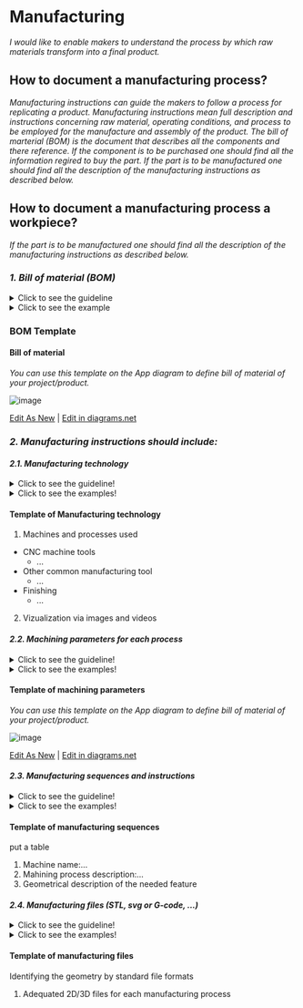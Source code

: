 # **Manufacturing**

*I would like to enable makers to understand the process by which raw materials transform into a final product.*

## **How to document a manufacturing process?**


*Manufacturing instructions can guide the makers to follow a process for replicating a product. Manufacturing instructions mean full description and instructions concerning raw material, operating conditions, and process to be employed for the manufacture and assembly of the product.
The bill of marterial (BOM) is the document that describes all the components and there reference. If the component is to be purchased one should find all the information regired to buy the part. If the part is to be manufactured one should find all the description of the manufacturing instructions as described below.* 

## **How to document a manufacturing process a workpiece?**

*If the part is to be manufactured one should find all the description of the manufacturing instructions as described below.* 

### *1. Bill of material (BOM)*
<details>
  <summary>Click to see the guideline</summary>
 
 - **Definition:** *A bill of materials (BOM) is a comprehensive list of parts, items, and other materials required to create a product, as well as instructions required for gathering and using the required materials.*

```
What should includes the bill of material (not limited to...)?

   1. Part number
   2. Item name
   3. Raw material
   3. Description
   4. Reference to manufacturing instruction
   5. Quantity
   6. BOM notes
   7. ...
   ```
</details>

<details>
  <summary>Click to see the example</summary>
 
 #### *Example: [JPL Open Source Rover](https://github.com/nasa-jpl/open-source-rover/tree/master/bill_of_materials)*
  
![image](https://user-images.githubusercontent.com/59058909/124725125-e8025280-df0c-11eb-9be0-67c3670dca17.png)

*BOM of JPL open-source Rover*

</details>

### BOM Template

 #### Bill of material
 
 *You can use this template on the App diagram to define bill of material of your project/product.*
 
![image](https://github.com/OPEN-NEXT/wp2.3_Guideline-for-documentation-of-OSH-design-reuse/blob/main/Sources/Images/BOM%20template.jpg)

 <a href="https://app.diagrams.net/#Hamerezoji1362%2Fdrawio-github%2Fmaster%2FBOM%20template.drawio" target="_blank">Edit As New</a> | <a href="https://app.diagrams.net/#Hamerezoji1362%2Fdrawio-github%2Fmaster%2FBOM%20template%20of%20manufactured%20workpiece.png">Edit in diagrams.net</a>
 
  ### *2. Manufacturing instructions should include:*
 
 #### *2.1. Manufacturing technology*
  <details>
  <summary>Click to see the guideline!</summary>
 
  - **Definition:** *It means all the machinery, equipment and processes that are used to manufacture products.*

 ```
 What should include the documentation of manufacturing technology?
 
 Type of machines used 

   1. CNC machine tools for machining metal or other rigid materials
     - Milling machines
     - Lathe
     - Cutting, drilling machines
     - Etc.
    
   2. Other common manufacturing tools
     - 3D printing (FDM, SLS...) (https://en.wikipedia.org/wiki/3D_printing)
     - Thermoforming
     - Burning machining technology (laser cutting, Plasma cutting, ...) 
     - Bonding technologies (Solder,cold welding,arc welding,adhesive bonding ...)  
  
   3. Finishing: to achieve the right properties such as surface quality, geometrical accuracy and mechanical properties, the finishing is essential. 
     - Sanding after 3D printing
     - Gap filling
     - Blasting
     - Polishing
     - Priming and painting
     - Etc.
  
 How to visualize the manufacturing technology? 
  1. Images 
  2. Videos  
 ```
 </details>
 
  <details>
  <summary>Click to see the examples!</summary>
 
   #### *Example 1:* [JPL Open Source Rover](https://github.com/nasa-jpl/open-source-rover/tree/master/mechanical/body_assembly#3-machiningfabrication)
   
   #### *Example 2:* [SatNOGS Rotator v3](https://wiki.satnogs.org/SatNOGS_Rotator_v3#Build_Sequence) 
  </details>
 
   #### Template of Manufacturing technology
   
  1. Machines and processes used
   * CNC machine tools
     * ...
   * Other common manufacturing tool
     * ...
   * Finishing
     * ...
  2. Vizualization via images and videos
 
 
   #### *2.2. Machining parameters for each process*
   
<details>
  <summary>Click to see the guideline!</summary>
 
  - **Definition:** *Machining parameters are all those parameters that are inherent to any machining operation and should have a suitable finite value to smooth and efficient removal of materials. It is necessary to mention them in the documentation to allow an easy replication.*
  
   ```
 What should include the documentation of machining parameters?

     - Cutting speed
     - Feed rate 
     - Depth of cut
     - Layer thickness
     - Etc.
   ```    
   </details>
 
 
<details>
  <summary>Click to see the examples!</summary>
 
#### *Example of 3D printer parameters* 

 * Extruder setting 
     * Extrusion multiplier
     * Retraction distance 
     * Retraction speed 
     * Coasting
 * Layer setting
     * First layer height
     * First layer speed
 * Infill setting
     * Internal/Eternal fill pattern
</details>
 
  #### Template of machining parameters
  
  *You can use this template on the App diagram to define bill of material of your project/product.*
 
![image](https://github.com/OPEN-NEXT/wp2.3_Guideline-for-documentation-of-OSH-design-reuse/blob/main/Sources/Images/Machining%20parameters.jpg)

 <a href="https://app.diagrams.net/#Hamerezoji1362%2Fdrawio-github%2Fmaster%2FMachining%20parameters.drawio">Edit As New</a> | <a href="https://app.diagrams.net/#Hamerezoji1362%2Fdrawio-github%2Fmaster%2Fmachnining%20paramters.png">Edit in diagrams.net</a>

 #### *2.3. Manufacturing sequences and instructions*
 <details>
  <summary>Click to see the guideline!</summary>
 
  - **Definition:** *Manufacturing sequences refer to step-by-step machining and manufacturing processes in a target-oriented arrangement to enable highly efficient manufacturing.*

```
What does include the documentation of manufacturing sequences and instructions?
 
  1. Name of related machine of each each step
  2. Describing step by step sequence of the machining process
    - Machine
    - Type of operation
    - Tools description 
    - Process parameters 
    - Raw material
  ``` 
</details>

 <details>
  <summary>Click to see the examples!</summary>
 
   #### *Example 1:* [JPL Open Source Rover](https://github.com/nasa-jpl/open-source-rover/tree/master/mechanical/body_assembly#3-machiningfabrication)
  </details>
  
   #### Template of manufacturing sequences
 
 put a table
 
  1. Machine name:...
  2. Mahining process description:...
  3. Geometrical description of the needed feature 
 
 #### *2.4. Manufacturing files (STL, svg or G-code, ...)*
<details>
  <summary>Click to see the guideline!</summary>
 
  - **Definition:** *Standard file formats support some of the manufacturing processes and the surface geometry of a design without the possibility of modification.*

```
What does include the documentation of standard file formats for the manufacturing process?
 
  1. CAD files in an interchange format such as STL that is suitable for 3D priniting 
  2. Nominal geometry and its allowable variation by using symbolic language on 2D drawings like SVG, JPEG and PDF format that is suitable for laser cutting
  3. Manufacturing export formats such as G-code, STEP-NC is suitable for CNC machining
  4. Circuit board design formats such as Gerber RS-274X, excellon that is suitable for vector photoplotters 2D mechanical NC machines
  ``` 
</details>

<details>
  <summary>Click to see the examples!</summary>
 
#### *Example 1:* [Automated Tea Infuser, Standard file (STL format)](https://wikifactory.com/+fablabbratislava/automated-tea-infuser/contributions/3f2c490)

#### *Example 2:* [SatNOGS Rotator v3](https://wiki.satnogs.org/SatNOGS_Rotator_v3#Specifications), [2D drawing file](https://wiki.satnogs.org/File:C1001.png)
  
#### *Example 3:* Types of CAD format of [transmagic](https://transmagic.com/cad-formats/)
</details>

 #### Template of manufacturing files
     
 Identifying the geometry by standard file formats
 
  1. Adequated 2D/3D files for each manufacturing process
 
